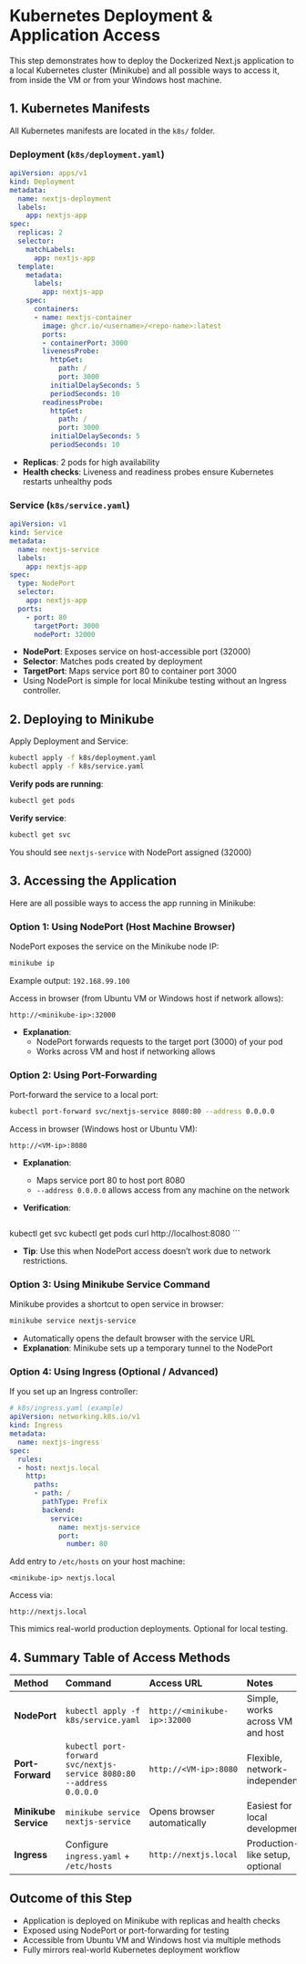 # Kubernetes Deployment & Application Access

This step demonstrates how to deploy the Dockerized Next.js application to a local Kubernetes cluster (Minikube) and all possible ways to access it, from inside the VM or from your Windows host machine.

## 1. Kubernetes Manifests

All Kubernetes manifests are located in the `k8s/` folder.

### Deployment (`k8s/deployment.yaml`)

```yaml
apiVersion: apps/v1
kind: Deployment
metadata:
  name: nextjs-deployment
  labels:
    app: nextjs-app
spec:
  replicas: 2
  selector:
    matchLabels:
      app: nextjs-app
  template:
    metadata:
      labels:
        app: nextjs-app
    spec:
      containers:
      - name: nextjs-container
        image: ghcr.io/<username>/<repo-name>:latest
        ports:
        - containerPort: 3000
        livenessProbe:
          httpGet:
            path: /
            port: 3000
          initialDelaySeconds: 5
          periodSeconds: 10
        readinessProbe:
          httpGet:
            path: /
            port: 3000
          initialDelaySeconds: 5
          periodSeconds: 10
```

*   **Replicas**: 2 pods for high availability
*   **Health checks**: Liveness and readiness probes ensure Kubernetes restarts unhealthy pods

### Service (`k8s/service.yaml`)

```yaml
apiVersion: v1
kind: Service
metadata:
  name: nextjs-service
  labels:
    app: nextjs-app
spec:
  type: NodePort
  selector:
    app: nextjs-app
  ports:
    - port: 80
      targetPort: 3000
      nodePort: 32000
```

*   **NodePort**: Exposes service on host-accessible port (32000)
*   **Selector**: Matches pods created by deployment
*   **TargetPort**: Maps service port 80 to container port 3000
*   Using NodePort is simple for local Minikube testing without an Ingress controller.

## 2. Deploying to Minikube

Apply Deployment and Service:

```bash
kubectl apply -f k8s/deployment.yaml
kubectl apply -f k8s/service.yaml
```

**Verify pods are running**:

```bash
kubectl get pods
```

**Verify service**:

```bash
kubectl get svc
```

You should see `nextjs-service` with NodePort assigned (32000)

## 3. Accessing the Application

Here are all possible ways to access the app running in Minikube:

### Option 1: Using NodePort (Host Machine Browser)

NodePort exposes the service on the Minikube node IP:

```bash
minikube ip
```

Example output: `192.168.99.100`

Access in browser (from Ubuntu VM or Windows host if network allows):

`http://<minikube-ip>:32000`

*   **Explanation**:
    *   NodePort forwards requests to the target port (3000) of your pod
    *   Works across VM and host if networking allows

### Option 2: Using Port-Forwarding

Port-forward the service to a local port:

```bash
kubectl port-forward svc/nextjs-service 8080:80 --address 0.0.0.0
```

Access in browser (Windows host or Ubuntu VM):

`http://<VM-ip>:8080`

*   **Explanation**:
    *   Maps service port 80 to host port 8080
    *   `--address 0.0.0.0` allows access from any machine on the network
*   **Verification**:

    ```bash
kubectl get svc
kubectl get pods
curl http://localhost:8080
    ```

*   **Tip**: Use this when NodePort access doesn’t work due to network restrictions.

### Option 3: Using Minikube Service Command

Minikube provides a shortcut to open service in browser:

```bash
minikube service nextjs-service
```

*   Automatically opens the default browser with the service URL
*   **Explanation**: Minikube sets up a temporary tunnel to the NodePort

### Option 4: Using Ingress (Optional / Advanced)

If you set up an Ingress controller:

```yaml
# k8s/ingress.yaml (example)
apiVersion: networking.k8s.io/v1
kind: Ingress
metadata:
  name: nextjs-ingress
spec:
  rules:
  - host: nextjs.local
    http:
      paths:
      - path: /
        pathType: Prefix
        backend:
          service:
            name: nextjs-service
            port:
              number: 80
```

Add entry to `/etc/hosts` on your host machine:

`<minikube-ip> nextjs.local`

Access via:

`http://nextjs.local`

This mimics real-world production deployments. Optional for local testing.

## 4. Summary Table of Access Methods

| Method            | Command                                                               | Access URL                          | Notes                                       |
| :---------------- | :-------------------------------------------------------------------- | :---------------------------------- | :------------------------------------------ |
| **NodePort**      | `kubectl apply -f k8s/service.yaml`                                   | `http://<minikube-ip>:32000`        | Simple, works across VM and host            |
| **Port-Forward**  | `kubectl port-forward svc/nextjs-service 8080:80 --address 0.0.0.0` | `http://<VM-ip>:8080`               | Flexible, network-independent               |
| **Minikube Service** | `minikube service nextjs-service`                                     | Opens browser automatically         | Easiest for local development               |
| **Ingress**       | Configure `ingress.yaml` + `/etc/hosts`                               | `http://nextjs.local`               | Production-like setup, optional             |

## Outcome of this Step

*   Application is deployed on Minikube with replicas and health checks
*   Exposed using NodePort or port-forwarding for testing
*   Accessible from Ubuntu VM and Windows host via multiple methods
*   Fully mirrors real-world Kubernetes deployment workflow

